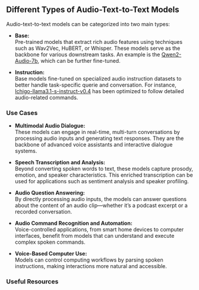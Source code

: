 ## Different Types of Audio-Text-to-Text Models

Audio-text-to-text models can be categorized into two main types:

- **Base:**  
  Pre-trained models that extract rich audio features using techniques such as Wav2Vec, HuBERT, or Whisper. These models serve as the backbone for various downstream tasks. An example is the [Qwen2-Audio-7b](https://huggingface.co/Qwen/Qwen2-Audio-7B), which can be further fine-tuned.

- **Instruction:**  
  Base models fine-tuned on specialized audio instruction datasets to better handle task-specific querie and conversation. For instance, [Ichigo-llama3.1-s-instruct-v0.4](https://huggingface.co/homebrewltd/Ichigo-llama3.1-s-instruct-v0.4) has been optimized to follow detailed audio-related commands.

### Use Cases

- **Multimodal Audio Dialogue:**  
  These models can engage in real-time, multi-turn conversations by processing audio inputs and generating text responses. They are the backbone of advanced voice assistants and interactive dialogue systems.

- **Speech Transcription and Analysis:**  
  Beyond converting spoken words to text, these models capture prosody, emotion, and speaker characteristics. This enriched transcription can be used for applications such as sentiment analysis and speaker profiling.

- **Audio Question Answering:**  
  By directly processing audio inputs, the models can answer questions about the content of an audio clip—whether it’s a podcast excerpt or a recorded conversation.

- **Audio Command Recognition and Automation:**  
  Voice-controlled applications, from smart home devices to computer interfaces, benefit from models that can understand and execute complex spoken commands.

- **Voice-Based Computer Use:**  
  Models can control computing workflows by parsing spoken instructions, making interactions more natural and accessible.


### Useful Resources

